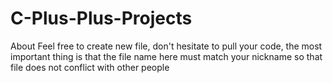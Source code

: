 # C-Plus-Plus-Projects
About Feel free to create new file, don't hesitate to pull your code, the most important thing is that the file name here must match your nickname so that file does not conflict with other people
